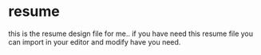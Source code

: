 # resume
this is the resume design file for me.. if you have need this resume file you can import in your editor and modify have you need.
